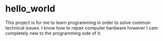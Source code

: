 # hello_world
This project is for me to learn programming in order to solve common technical issues. I know how to repair computer hardware however I cam completely new to the programming side of it.
